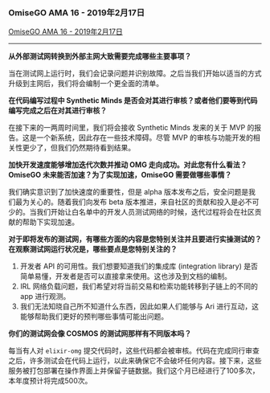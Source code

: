 ### OmiseGO AMA 16 - 2019年2月17日
[OmiseGO AMA 16 - 2019年2月17日](https://www.reddit.com/r/omise_go/comments/apertx/omisego_ama_16_february_17_2019/)

---

**从外部测试网转换到外部主网大致需要完成哪些主要事项？**

当在测试网上运行时，我们会记录问题并识别故障。之后当我们开始以适当的方式升级到主网后，我们将会编制一个更全面的清单。

**在代码编写过程中 Synthetic Minds 是否会对其进行审核？或者他们要等到代码编写完成之后在对其进行审核？**

在接下来的一两周时间里，我们将会接收 Synthetic Minds 发来的关于 MVP 的报告。这是一个新系统，因此存在一些技术障碍。尽管 MVP 的审核与功能开发的相关性更少了，但我们仍然期待看到结果。

**加快开发速度能够增加迭代次数并推动 OMG 走向成功。对此您有什么看法？OmiseGO 未来能否加速？为了实现加速，OmiseGO 需要做哪些事情？**

我们确实意识到了加快速度的重要性，但是 alpha 版本发布之后，安全问题是我们最为关心的。随着我们向发布 beta 版本推进，来自社区的贡献和投入是必不可少的。当我们开始让白名单中的开发人员测试网络的时候，迭代过程将会在社区贡献的帮助下实现加速。

**对于即将发布的测试网，有哪些方面的内容是您特别关注并且要进行实操测试的？在观察测试网运行状况是，哪些要点是您特别关注的？**

1. 开发者 API 的可用性。我们想要知道我们的集成库 (integration library) 是否简单易懂，开发者是否可以直接拿来使用。这也涉及到文档的编制。
2. IRL 网络负载问题，我们希望对将当前交易和检索功能转移到子链上的不同的 app 进行观测。
3. 我们无法知晓自己所不知道什么东西，因此如果人们能够与 Ari 进行互动，这能够帮助我们更好的预判哪些事情可能出问题。

**你们的测试网会像 COSMOS 的测试网那样有不同版本吗？**

每当有人对 `elixir-omg` 提交代码时，这些代码都会被审核。代码在完成同行审查之后，许多测试会在代码上运行，以此来确保它不会破坏任何内容。接下来，这些服务被打包部署在操作界面上并保留子链数据。我们这个月已经进行了100多次，本年度预计将完成500次。
